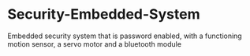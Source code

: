 # Security-Embedded-System
Embedded security system that is password enabled, with a functioning motion sensor, a servo motor and a bluetooth module

